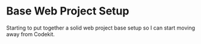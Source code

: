 # Base Web Project Setup
Starting to put together a solid web project base setup so I can start moving away from Codekit.